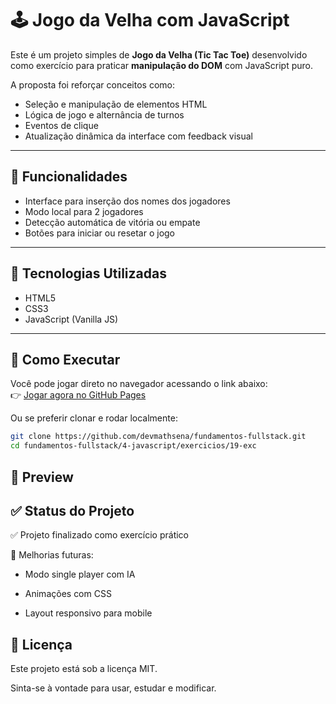# 🕹️ Jogo da Velha com JavaScript

Este é um projeto simples de **Jogo da Velha (Tic Tac Toe)** desenvolvido como exercício para praticar **manipulação do DOM** com JavaScript puro.

A proposta foi reforçar conceitos como:
- Seleção e manipulação de elementos HTML
- Lógica de jogo e alternância de turnos
- Eventos de clique
- Atualização dinâmica da interface com feedback visual

---

## 🎯 Funcionalidades

- Interface para inserção dos nomes dos jogadores
- Modo local para 2 jogadores
- Detecção automática de vitória ou empate
- Botões para iniciar ou resetar o jogo

---

## 🧪 Tecnologias Utilizadas

- HTML5
- CSS3
- JavaScript (Vanilla JS)

---

## 🚀 Como Executar

Você pode jogar direto no navegador acessando o link abaixo:  
👉 [Jogar agora no GitHub Pages](https://devmathsena.github.io/fundamentos-fullstack/4-javascript/exercicios/19-exc/)

Ou se preferir clonar e rodar localmente:

```bash
git clone https://github.com/devmathsena/fundamentos-fullstack.git
cd fundamentos-fullstack/4-javascript/exercicios/19-exc
```

## 📸 Preview

## ✅ Status do Projeto
✅ Projeto finalizado como exercício prático

🔧 Melhorias futuras:

- Modo single player com IA

- Animações com CSS

- Layout responsivo para mobile

## 📄 Licença
Este projeto está sob a licença MIT.

Sinta-se à vontade para usar, estudar e modificar.
